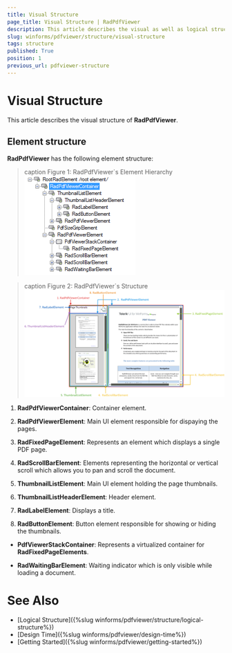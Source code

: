 ```yaml
---
title: Visual Structure
page_title: Visual Structure | RadPdfViewer
description: This article describes the visual as well as logical structure of the control.
slug: winforms/pdfviewer/structure/visual-structure
tags: structure
published: True
position: 1
previous_url: pdfviewer-structure
---
```


# Visual Structure

This article describes the visual structure of __RadPdfViewer__.

## Element structure

__RadPdfViewer__ has the following element structure:

>caption Figure 1: RadPdfViewer`s Element Hierarchy
![pdfviewer structure 001](images/pdfviewer-structure001.png)

>caption Figure 2: RadPdfViewer`s Structure
![pdfviewer structure 002](images/pdfviewer-structure002.png)

1. __RadPdfViewerContainer__: Container element.

1. __RadPdfViewerElement__: Main UI element responsible for dispaying the pages.

1. __RadFixedPageElement__: Represents an element which displays a single PDF page.

1. __RadScrollBarElement__: Elements representing the horizontal or vertical scroll which allows you to pan and scroll the document.

1. __ThumbnailListElement__: Main UI element holding the page thumbnails.

1. __ThumbnailListHeaderElement__: Header element.

1. __RadLabelElement__: Displays a title.

1. __RadButtonElement__: Button element responsible for showing or hiding the thumbnails.

* __PdfViewerStackContainer__: Represents a virtualized container for __RadFixedPageElements__.

* __RadWaitingBarElement__: Waiting indicator which is only visible while loading a document.

# See Also

* [Logical Structure]({%slug winforms/pdfviewer/structure/logical-structure%})
* [Design Time]({%slug winforms/pdfviewer/design-time%})
* [Getting Started]({%slug winforms/pdfviewer/getting-started%})